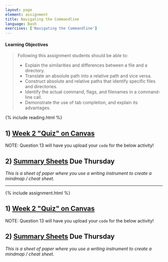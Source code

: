 ```yaml
---
layout: page
element: assignment
title: Navigating the Commandline                
language: Bash
exercises: ['Navigating the Commandline']
---
```


#### Learning Objectives

> Following this assignment students should be able to:
>
> *   Explain the similarities and differences between a file and a directory.
> *   Translate an absolute path into a relative path and vice versa.
> *   Construct absolute and relative paths that identify specific files and directories.
> *   Identify the actual command, flags, and filenames in a command-line call.
> *   Demonstrate the use of tab completion, and explain its advantages.

{% include reading.html %}


## 1) [Week 2 "Quiz" on Canvas](https://canvas.uw.edu/courses/1342171/quizzes/1159685)

NOTE: Question 13 will have you upload your `code` for the below activity!

## 2) [Summary Sheets](https://canvas.uw.edu/courses/1342171/assignments/4968517) Due Thursday
_This is a sheet of paper where you use a writing instrument to create a mindmap / cheat sheet._

---

{% include assignment.html %}

<!-- End of Assignments Template - Be sure to keep the include statements -->

## 1) [Week 2 "Quiz" on Canvas](https://canvas.uw.edu/courses/1342171/quizzes/1159685)

NOTE: Question 13 will have you upload your `code` for the below activity!

## 2) [Summary Sheets](https://canvas.uw.edu/courses/1342171/assignments/4968517) Due Thursday
_This is a sheet of paper where you use a writing instrument to create a mindmap / cheat sheet._
